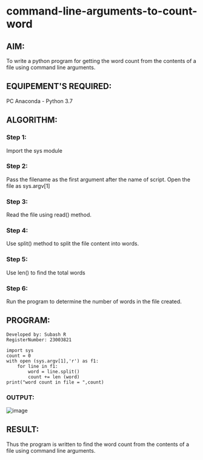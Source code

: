 # command-line-arguments-to-count-word
## AIM:
To write a python program for getting the word count from the contents of a file using command line arguments.
## EQUIPEMENT'S REQUIRED: 
PC
Anaconda - Python 3.7
## ALGORITHM: 
### Step 1:
Import the sys module
### Step 2: 
 Pass the filename as the first argument after the name of script. Open the file as sys.argv[1]
### Step 3: 
Read the file using read() method.
### Step 4:  
Use split() method to split the file content into words.
### Step 5: 
Use len() to find the total words
### Step 6: 
Run the program to determine the number of words in the file created.
## PROGRAM:
```
Developed by: Subash R
RegisterNumber: 23003821

import sys
count = 0
with open (sys.argv[1],'r') as f1:
    for line in f1:
        word = line.split()
        count += len (word)
print("word count in file = ",count)
```
### OUTPUT:
![image](https://github.com/rsubash17/command-line-arguments-to-count-word/assets/147139828/48792221-287e-40e4-9007-4dd0068636af)



## RESULT:
Thus the program is written to find the word count from the contents of a file using command line arguments.
